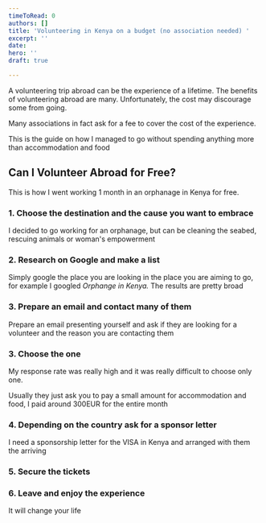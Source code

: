 ```yaml
---
timeToRead: 0
authors: []
title: 'Volunteering in Kenya on a budget (no association needed) '
excerpt: ''
date: 
hero: ''
draft: true

---
```

A volunteering trip abroad can be the experience of a lifetime. The benefits of volunteering abroad are many. Unfortunately, the cost may discourage some from going.

Many associations in fact ask for a fee to cover the cost of the experience.

This is the guide on how I managed to go without spending anything more than accommodation and food

## Can I Volunteer Abroad for Free?

This is how I went working 1 month in an orphanage in Kenya for free.

### 1. Choose the destination and the cause you want to embrace

I decided to go working for an orphanage, but can be cleaning the seabed, rescuing animals or woman's empowerment 

### 2. Research on Google and make a list 

Simply google the place you are looking in the place you are aiming to go, for example I googled _Orphange in Kenya._ The results are pretty broad 

### 3. Prepare an email and contact many of them 

Prepare an email presenting yourself and ask if they are looking for a volunteer and the reason you are contacting them 

### 3. Choose the one 

My response rate was really high and it was really difficult to choose only one. 

Usually they just ask you to pay a small amount for accommodation and food, I paid around 300EUR for the entire month

### 4. Depending on the country ask for a sponsor letter 

I need a sponsorship letter for the VISA in Kenya and arranged with them the arriving 

### 5. Secure the tickets  

### 6. Leave and enjoy the experience 

It will change your life 